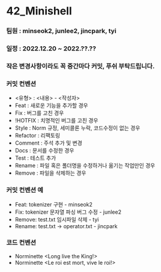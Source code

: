 # 42_Minishell
### 팀원 : minseok2, junlee2, jincpark, tyi
### 일정 : 2022.12.20 ~ 2022.??.??

### 작은 변경사항이라도 꼭 중간마다 커밋, 푸쉬 부탁드립니다.
### 커밋 컨벤션
- <유형> : <내용> - <작성자>
- Feat : 새로운 기능을 추가할 경우
- Fix : 버그를 고친 경우
- !HOTFIX : 치명적인 버그를 고친 경우
- Style : Norm 규정, 세미콜론 누락, 코드수정이 없는 경우
- Refactor : 리팩토링
- Comment : 주석 추가 및 변경
- Docs : 문서를 수정한 경우
- Test : 테스트 추가
- Rename : 파일 혹은 폴더명을 수정하거나 옮기는 작업만인 경우
- Remove : 파일을 삭제하는 경우
### 커밋 컨벤션 예
- Feat: tokenizer 구현 - minseok2
- Fix: tokenizer 문자열 파싱 버그 수정 - junlee2
- Remove: test.txt 임시파일 삭제 - tyi
- Rename: test.txt → operator.txt - jincpark

### 코드 컨벤션
- Norminette <Long live the King!>
- Norminette <Le roi est mort, vive le roi!>